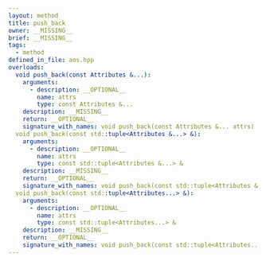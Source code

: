 ```yaml
---
layout: method
title: push_back
owner: __MISSING__
brief: __MISSING__
tags:
  - method
defined_in_file: aos.hpp
overloads:
  void push_back(const Attributes &...):
    arguments:
      - description: __OPTIONAL__
        name: attrs
        type: const Attributes &...
    description: __MISSING__
    return: __OPTIONAL__
    signature_with_names: void push_back(const Attributes &... attrs)
  void push_back(const std::tuple<Attributes &...> &):
    arguments:
      - description: __OPTIONAL__
        name: attrs
        type: const std::tuple<Attributes &...> &
    description: __MISSING__
    return: __OPTIONAL__
    signature_with_names: void push_back(const std::tuple<Attributes &...> & attrs)
  void push_back(const std::tuple<Attributes...> &):
    arguments:
      - description: __OPTIONAL__
        name: attrs
        type: const std::tuple<Attributes...> &
    description: __MISSING__
    return: __OPTIONAL__
    signature_with_names: void push_back(const std::tuple<Attributes...> & attrs)
---
```

